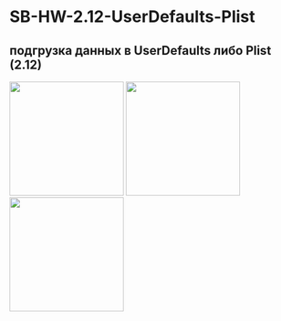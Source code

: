 # SB-HW-2.12-UserDefaults-Plist
## подгрузка данных в UserDefaults либо Plist (2.12)
<p>
<img src="https://user-images.githubusercontent.com/112563277/195729588-6830a832-5d06-41cc-b0b8-9152164a85af.png" width="200"/>
<img src="https://user-images.githubusercontent.com/112563277/195729587-7fb47f4b-1418-4013-8767-97ef272298b9.png" width="200"/>
<img src="https://user-images.githubusercontent.com/112563277/195729583-3767239f-6545-4317-a732-eba8451c6293.png" width="200"/>
</p>

